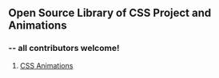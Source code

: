 ## Open Source Library of CSS Project and  Animations
### -- all contributors welcome!

1. [CSS Animations](/css-animations)